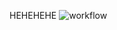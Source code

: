 HEHEHEHE
![workflow](https://github.com/<UserName>/<RepositoryName>/actions/workflows/main.yml/badge.svg)